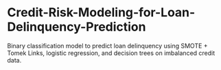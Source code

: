 # Credit-Risk-Modeling-for-Loan-Delinquency-Prediction
Binary classification model to predict loan delinquency using SMOTE + Tomek Links, logistic regression, and decision trees on imbalanced credit data.
